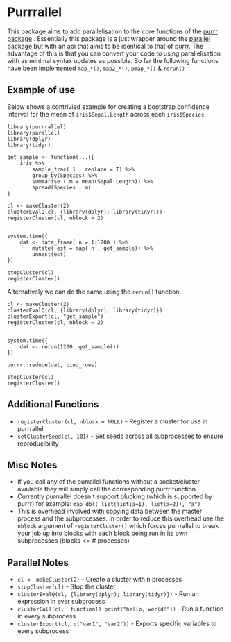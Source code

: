 
# Purrrallel

This package aims to add parallelisation to the core functions of the [purrr package](https://github.com/tidyverse/purrr) . Essentially this package is a just wrapper around the [parallel package](https://www.rdocumentation.org/packages/parallel/versions/3.4.1) but with an api that aims to be identical to that of [purrr](https://github.com/tidyverse/purrr). The advantage of this is that you can convert your code to using parallelisation with as minimal syntax updates as possible. So far the following functions have been implemented `map_*()`, `map2_*()`, `pmap_*()` & `rerun()`

 
## Example of use

Below shows a contrivied example for creating a bootstrap confidence interval for the mean of `iris$Sepal.Length` across each `iris$Species`.

```{r}
library(purrrallel)
library(parallel)
library(dplyr)
library(tidyr)

get_sample <- function(...){
    iris %>% 
        sample_frac( 1 , replace = T) %>% 
        group_by(Species) %>% 
        summarise ( m = mean(Sepal.Length)) %>% 
        spread(Species , m)
}

cl <- makeCluster(2)
clusterEvalQ(cl, {library(dplyr); library(tidyr)})
registerCluster(cl, nblock = 2)


system.time({
    dat <- data_frame( n = 1:1200 ) %>% 
        mutate( est = map( n , get_sample)) %>% 
        unnest(est)
})

stopCluster(cl)
registerCluster()

```

Alternatively we can do the same using the `rerun()` function.

```{r}
cl <- makeCluster(2)
clusterEvalQ(cl, {library(dplyr); library(tidyr)})
clusterExport(cl, "get_sample")
registerCluster(cl, nblock = 2)


system.time({
    dat <- rerun(1200, get_sample())
})

purrr::reduce(dat, bind_rows)

stopCluster(cl)
registerCluster()

```


## Additional Functions

* `registerCluster(cl, nblock = NULL)` - Register a cluster for use in purrrallel  
* `setClusterSeed(cl, 101)` - Set seeds across all subprocesses to ensure reproducibility   


## Misc Notes

* If you call any of the purrallel functions without a socket/cluster available they will simply call the corresponding purrr function.    
* Currently purrrallel doesn't support plucking (which is supported by purrr) for example: `map_dbl( list(list(a=1), list(a=2)), "a")`    
* This is overhead involved with copying data between the master process and the subprocesses. In order to reduce this overhead use the `nblock` argument of `registerCluster()` which forces purrrallel to break your job up into blocks with each block being run in its own subprocesses (blocks <= # processes)   

## Parallel Notes

* `cl <- makeCluster(2)` - Create a cluster with n processes  
* `stopCluster(cl)` - Stop the cluster  
* `clusterEvalQ(cl, {library(dplyr); library(tidyr)})` - Run an expression in ever subprocess  
* `clusterCall(cl,  function() print("hello, world!"))` - Run a function in every subprocess  
* `clusterExport(cl, c("var1", "var2"))` - Exports specific variables to every subprocess  


























